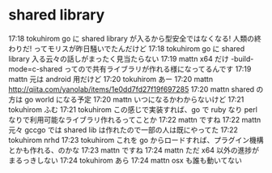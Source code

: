 # shared library

17:18 tokuhirom go に shared library が入るから型安全ではなくなる! 人類の終わりだ! ってモリスが昨日騒いでたんだけど
17:18 tokuhirom go に shared library 入る云々の話しがまったく見当たらない
17:19 mattn x64 だけ -build-mode=c-shared ってので共有ライブラリが作れる様になってるんです
17:19 mattn 元は android 用だけど
17:20 tokuhirom あー
17:20 mattn http://qiita.com/yanolab/items/1e0dd7fd27f19f697285
17:20 mattn shared の方は go world になる予定
17:20 mattn いつになるかわからないけど
17:21 tokuhirom ふむ
17:21 tokuhirom この感じで実装すれば、go で ruby なり perl なりで利用可能なライブラリ作れるってことか
17:22 mattn ですね
17:22 mattn 元々 gccgo では shared lib は作れたので一部の人は既にやってた
17:22 tokuhirom nrhd
17:23 tokuhirom これを go からロードすれば、プラグイン機構とかも作れる、のかな
17:23 mattn ですね
17:24 mattn ただ x64 以外の進捗がまるっきしない
17:24 tokuhirom あら
17:24 mattn osx も誰も動いてない
